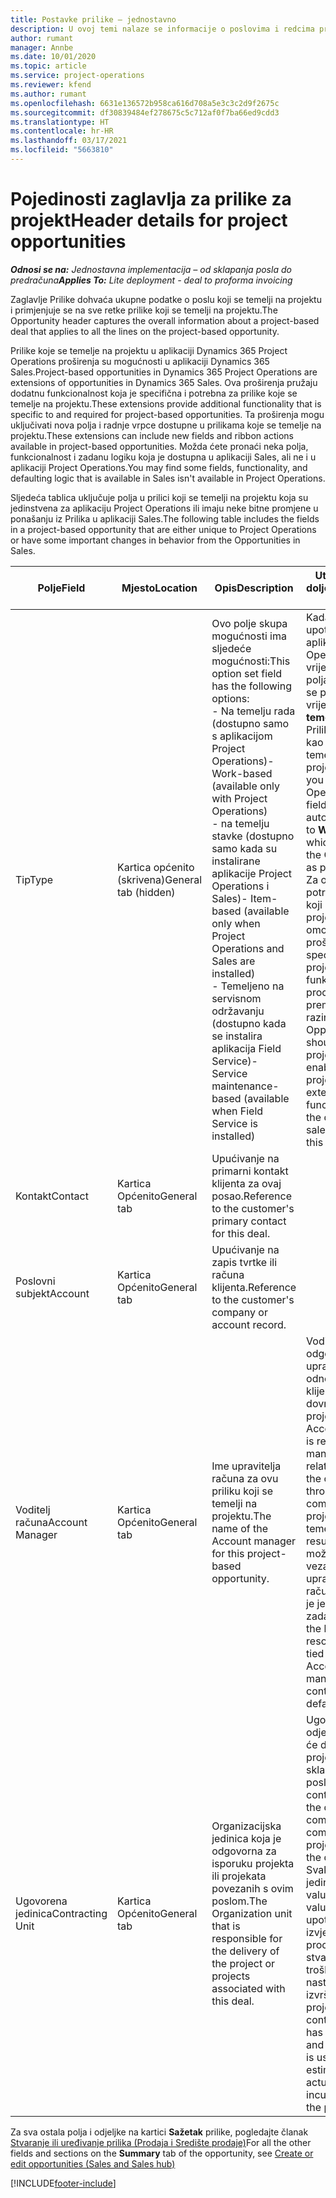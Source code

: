 ```yaml
---
title: Postavke prilike – jednostavno
description: U ovoj temi nalaze se informacije o poslovima i redcima prilike koji se temelje na projektu.
author: rumant
manager: Annbe
ms.date: 10/01/2020
ms.topic: article
ms.service: project-operations
ms.reviewer: kfend
ms.author: rumant
ms.openlocfilehash: 6631e136572b958ca616d708a5e3c3c2d9f2675c
ms.sourcegitcommit: df30839484ef278675c5c712af0f7ba66ed9cdd3
ms.translationtype: HT
ms.contentlocale: hr-HR
ms.lasthandoff: 03/17/2021
ms.locfileid: "5663810"
---
```

# <a name="header-details-for-project-opportunities"></a><span data-ttu-id="45cbf-103">Pojedinosti zaglavlja za prilike za projekt</span><span class="sxs-lookup"><span data-stu-id="45cbf-103">Header details for project opportunities</span></span>

<span data-ttu-id="45cbf-104">_**Odnosi se na:** Jednostavna implementacija – od sklapanja posla do predračuna_</span><span class="sxs-lookup"><span data-stu-id="45cbf-104">_**Applies To:** Lite deployment - deal to proforma invoicing_</span></span>

<span data-ttu-id="45cbf-105">Zaglavlje Prilike dohvaća ukupne podatke o poslu koji se temelji na projektu i primjenjuje se na sve retke prilike koji se temelji na projektu.</span><span class="sxs-lookup"><span data-stu-id="45cbf-105">The Opportunity header captures the overall information about a project-based deal that applies to all the lines on the project-based opportunity.</span></span>

<span data-ttu-id="45cbf-106">Prilike koje se temelje na projektu u aplikaciji Dynamics 365 Project Operations proširenja su mogućnosti u aplikaciji Dynamics 365 Sales.</span><span class="sxs-lookup"><span data-stu-id="45cbf-106">Project-based opportunities in Dynamics 365 Project Operations are extensions of opportunities in Dynamics 365 Sales.</span></span> <span data-ttu-id="45cbf-107">Ova proširenja pružaju dodatnu funkcionalnost koja je specifična i potrebna za prilike koje se temelje na projektu.</span><span class="sxs-lookup"><span data-stu-id="45cbf-107">These extensions provide additional functionality that is specific to and required for project-based opportunities.</span></span> <span data-ttu-id="45cbf-108">Ta proširenja mogu uključivati nova polja i radnje vrpce dostupne u prilikama koje se temelje na projektu.</span><span class="sxs-lookup"><span data-stu-id="45cbf-108">These extensions can include new fields and ribbon actions available in project-based opportunities.</span></span> <span data-ttu-id="45cbf-109">Možda ćete pronaći neka polja, funkcionalnost i zadanu logiku koja je dostupna u aplikaciji Sales, ali ne i u aplikaciji Project Operations.</span><span class="sxs-lookup"><span data-stu-id="45cbf-109">You may find some fields, functionality, and defaulting logic that is available in Sales isn't available in Project Operations.</span></span>

<span data-ttu-id="45cbf-110">Sljedeća tablica uključuje polja u prilici koji se temelji na projektu koja su jedinstvena za aplikaciju Project Operations ili imaju neke bitne promjene u ponašanju iz Prilika u aplikaciji Sales.</span><span class="sxs-lookup"><span data-stu-id="45cbf-110">The following table includes the fields in a project-based opportunity that are either unique to Project Operations or have some important changes in behavior from the Opportunities in Sales.</span></span>

| <span data-ttu-id="45cbf-111">**Polje**</span><span class="sxs-lookup"><span data-stu-id="45cbf-111">**Field**</span></span> | <span data-ttu-id="45cbf-112">**Mjesto**</span><span class="sxs-lookup"><span data-stu-id="45cbf-112">**Location**</span></span> | <span data-ttu-id="45cbf-113">**Opis**</span><span class="sxs-lookup"><span data-stu-id="45cbf-113">**Description**</span></span> | <span data-ttu-id="45cbf-114">**Utjecaj prema dolje**</span><span class="sxs-lookup"><span data-stu-id="45cbf-114">**Downstream impact**</span></span> |
| --- | --- | --- | --- |
| <span data-ttu-id="45cbf-115">Tip</span><span class="sxs-lookup"><span data-stu-id="45cbf-115">Type</span></span> | <span data-ttu-id="45cbf-116">Kartica općenito (skrivena)</span><span class="sxs-lookup"><span data-stu-id="45cbf-116">General tab (hidden)</span></span> | <span data-ttu-id="45cbf-117">Ovo polje skupa mogućnosti ima sljedeće mogućnosti:</span><span class="sxs-lookup"><span data-stu-id="45cbf-117">This option set field has the following options:</span></span></br><span data-ttu-id="45cbf-118">- Na temelju rada (dostupno samo s aplikacijom Project Operations)</span><span class="sxs-lookup"><span data-stu-id="45cbf-118">- Work-based (available only with Project Operations)</span></span></br><span data-ttu-id="45cbf-119">- na temelju stavke (dostupno samo kada su instalirane aplikacije Project Operations i Sales)</span><span class="sxs-lookup"><span data-stu-id="45cbf-119">- Item-based (available only when Project Operations and Sales are installed)</span></span></br><span data-ttu-id="45cbf-120">- Temeljeno na servisnom održavanju (dostupno kada se instalira aplikacija Field Service)</span><span class="sxs-lookup"><span data-stu-id="45cbf-120">- Service maintenance-based (available when Field Service is installed)</span></span> | <span data-ttu-id="45cbf-121">Kada upotrebljavate aplikaciju Project Operations, vrijednost ovog polja automatski se postavlja na vrijednost **Na temelju rada** što Priliku klasificira kao priliku koji se temelji na projektu.</span><span class="sxs-lookup"><span data-stu-id="45cbf-121">When you use Project Operations, this field value is automatically set to **Work-based** which classifies the Opportunity as project-based.</span></span> <span data-ttu-id="45cbf-122">Za ovaj posao potrebna je prilika koji se temelji na projektu, koja će omogućiti sva proširenja specifična za projekt i funkcionalnost u procesu prodaje prema nižim razinama.</span><span class="sxs-lookup"><span data-stu-id="45cbf-122">An Opportunity should be project-based to enable all project-specific extensions and functionality in the downstream sales process for this deal.</span></span> |
| <span data-ttu-id="45cbf-123">Kontakt</span><span class="sxs-lookup"><span data-stu-id="45cbf-123">Contact</span></span> | <span data-ttu-id="45cbf-124">Kartica Općenito</span><span class="sxs-lookup"><span data-stu-id="45cbf-124">General tab</span></span> | <span data-ttu-id="45cbf-125">Upućivanje na primarni kontakt klijenta za ovaj posao.</span><span class="sxs-lookup"><span data-stu-id="45cbf-125">Reference to the customer's primary contact for this deal.</span></span> | |
| <span data-ttu-id="45cbf-126">Poslovni subjekt</span><span class="sxs-lookup"><span data-stu-id="45cbf-126">Account</span></span> | <span data-ttu-id="45cbf-127">Kartica Općenito</span><span class="sxs-lookup"><span data-stu-id="45cbf-127">General tab</span></span> | <span data-ttu-id="45cbf-128">Upućivanje na zapis tvrtke ili računa klijenta.</span><span class="sxs-lookup"><span data-stu-id="45cbf-128">Reference to the customer's company or account record.</span></span> | |
| <span data-ttu-id="45cbf-129">Voditelj računa</span><span class="sxs-lookup"><span data-stu-id="45cbf-129">Account Manager</span></span> | <span data-ttu-id="45cbf-130">Kartica Općenito</span><span class="sxs-lookup"><span data-stu-id="45cbf-130">General tab</span></span> | <span data-ttu-id="45cbf-131">Ime upravitelja računa za ovu priliku koji se temelji na projektu.</span><span class="sxs-lookup"><span data-stu-id="45cbf-131">The name of the Account manager for this project-based opportunity.</span></span> | <span data-ttu-id="45cbf-132">Voditelj računa odgovoran je za upravljanje odnosom s klijentom kroz dovršetak ovog projekta.</span><span class="sxs-lookup"><span data-stu-id="45cbf-132">The Account manager is responsible for managing the relationship with the customer through the completion of this project.</span></span> <span data-ttu-id="45cbf-133">Na temelju zapisa resursa koji se može rezervirati vezanog za upravitelja računa, ugovorna je jedinica zadana.</span><span class="sxs-lookup"><span data-stu-id="45cbf-133">Based on the bookable resource record tied to the Account manager, the contracting unit is defaulted.</span></span> |
| <span data-ttu-id="45cbf-134">Ugovorena jedinica</span><span class="sxs-lookup"><span data-stu-id="45cbf-134">Contracting Unit</span></span> | <span data-ttu-id="45cbf-135">Kartica Općenito</span><span class="sxs-lookup"><span data-stu-id="45cbf-135">General tab</span></span> | <span data-ttu-id="45cbf-136">Organizacijska jedinica koja je odgovorna za isporuku projekta ili projekata povezanih s ovim poslom.</span><span class="sxs-lookup"><span data-stu-id="45cbf-136">The Organization unit that is responsible for the delivery of the project or projects associated with this deal.</span></span> | <span data-ttu-id="45cbf-137">Ugovorna jedinica odjel je tvrtke koji će dovršiti projekt(e) nakon sklapanja posla.</span><span class="sxs-lookup"><span data-stu-id="45cbf-137">The contracting unit is the division of the company that will complete the project(s) after the deal is closed.</span></span> <span data-ttu-id="45cbf-138">Svaka ugovorna jedinica ima valutu i ta se valuta upotrebljava za izvješćivanje o procijenjenim i stvarnim troškovima nastalim tijekom izvršenja projekta.</span><span class="sxs-lookup"><span data-stu-id="45cbf-138">Every contracting unit has a currency, and this currency is used to report estimated and actual costs incurred during the project.</span></span> |

<span data-ttu-id="45cbf-139">Za sva ostala polja i odjeljke na kartici **Sažetak** prilike, pogledajte članak [Stvaranje ili uređivanje prilika (Prodaja i Središte prodaje)](https://docs.microsoft.com/dynamics365/sales-enterprise/create-edit-opportunity-sales)</span><span class="sxs-lookup"><span data-stu-id="45cbf-139">For all the other fields and sections on the **Summary** tab of the opportunity, see [Create or edit opportunities (Sales and Sales hub)](https://docs.microsoft.com/dynamics365/sales-enterprise/create-edit-opportunity-sales)</span></span>


[!INCLUDE[footer-include](../../includes/footer-banner.md)]
